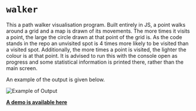 # `walker`

This a path walker visualisation program. Built entirely in JS, a point walks around a grid and a map is drawn of its movements. The more times it visits a point, the large the circle drawn at that point of the grid is. As the code stands in the repo an unvisited spot is 4 times more likely to be visited than a visited spot. Additionally, the more times a point is visited, the lighter the colour is at that point. It is advised to run this with the console open as progress and some statistical information is printed there, rather than the main screen.

An example of the output is given below.

![Example of Output](https://imgur.com/qsc75Jq.png)

**[A demo is available here](walker.html)**